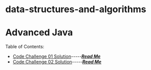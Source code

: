 # data-structures-and-algorithms
# Advanced Java

Table of Contents:
- [Code Challenge 01 Solution](code401challenges/src/main/java/code401challenges/ArrayReverse.java)-----[***Read Me***](code401challenges/allReadMe/lab01-README.md)
- [Code Challenge 02 Solution](code401challenges/src/main/java/code401challenges/ArrayShift.java)-----[***Read Me***](code401challenges/allReadMe/lab02-README.md)
